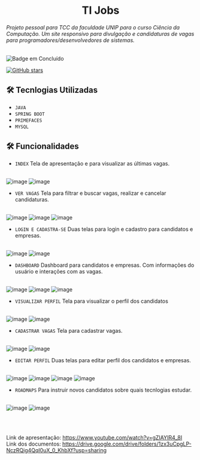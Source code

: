  <h1 align="center"> TI Jobs</h1>

 <h6>Projeto pessoal para TCC da faculdade UNIP para o curso Ciência da Computação. Um site responsivo para divulgação e candidaturas de vagas para programadores/desenvolvedores de sistemas.</h6>

![Badge em Concluído](http://img.shields.io/static/v1?label=STATUS&message=%20CONCLUÍDO&color=GREEN&style=for-the-badge)

<a href="https://github.com/MulherMarav/tijobs/stargazers"><img alt="GitHub stars" src="https://img.shields.io/github/stars/MulherMarav/tijobs"></a>

## 🛠️ Tecnlogias Utilizadas

- `JAVA`
- `SPRING BOOT`
- `PRIMEFACES`
- `MYSQL`

## 🛠️ Funcionalidades

- `INDEX`
Tela de apresentação e para visualizar as últimas vagas.
</br> </br>

![image](https://user-images.githubusercontent.com/101612046/181660601-8a9fe500-d6aa-4dd2-b9f3-35f3846bcaea.png)
![image](https://user-images.githubusercontent.com/101612046/181660653-44eddecb-6c51-4536-adf2-fdc597dc5e2e.png)


- `VER VAGAS`
Tela para filtrar e buscar vagas, realizar e cancelar candidaturas.
</br> </br>

![image](https://user-images.githubusercontent.com/101612046/184554290-1c8fb1c5-f965-421c-a443-8b76d8fbb30c.png)
![image](https://user-images.githubusercontent.com/101612046/181660759-b74add1c-467f-4a9b-b15f-14a733030f16.png)
![image](https://user-images.githubusercontent.com/101612046/181660817-4e45aa53-5451-407b-8b44-464742f088c5.png)


- `LOGIN E CADASTRA-SE`
Duas telas para login e cadastro para candidatos e empresas.
</br> </br>

![image](https://user-images.githubusercontent.com/101612046/181660962-0b608811-e7ae-43e8-823f-9c927148d121.png)
![image](https://user-images.githubusercontent.com/101612046/181661005-d7b1cc3d-066b-496d-8bfc-d29b0953e5ed.png)


- `DASHBOARD`
Dashboard para candidatos e empresas. Com informações do usuário e interações com as vagas.
</br> </br>

![image](https://user-images.githubusercontent.com/101612046/181661264-33d1d9dc-5629-4e61-8f50-d342355f7c02.png)
![image](https://user-images.githubusercontent.com/101612046/181661298-02f93216-236a-4c7d-ba0b-7fe9a7fd7b16.png)
![image](https://user-images.githubusercontent.com/101612046/181661353-38006c83-72b6-43cb-9d79-c9d1f5eccb52.png)


- `VISUALIZAR PERFIL`
Tela para visualizar o perfil dos candidatos
</br> </br>

![image](https://user-images.githubusercontent.com/101612046/181661484-1e68a26c-f1ed-4b21-b525-0df8c6493019.png)
![image](https://user-images.githubusercontent.com/101612046/181661533-ec732e87-2b62-4d77-9e1d-d3e917cfb504.png)


- `CADASTRAR VAGAS`
Tela para cadastrar vagas.
</br> </br>

![image](https://user-images.githubusercontent.com/101612046/181661631-e88de668-7234-421e-99db-40beeb419c26.png)
![image](https://user-images.githubusercontent.com/101612046/181661670-ce931fb4-c7c1-4786-b769-002b6999487a.png)


- `EDITAR PERFIL`
Duas telas para editar perfil dos candidatos e empresas.
</br> </br>

![image](https://user-images.githubusercontent.com/101612046/181661824-9505df89-5a98-4a8e-a979-d498a542decc.png)
![image](https://user-images.githubusercontent.com/101612046/181661852-74e69a7c-2250-42bb-ab52-2143166e5e0c.png)
![image](https://user-images.githubusercontent.com/101612046/181661918-4c119bc6-b96a-40c3-8f49-def9cccba75c.png)
![image](https://user-images.githubusercontent.com/101612046/181661961-55d3a24f-2e29-450a-b39d-e908cbd44b92.png)


- `ROADMAPS`
Para instruir novos candidatos sobre quais tecnlogias estudar.
</br> </br>

![image](https://user-images.githubusercontent.com/101612046/181662082-d3dc8dd3-9efa-4656-91fa-b24d66e981ae.png)
![image](https://user-images.githubusercontent.com/101612046/181662109-3dfaa13b-865f-4d83-870a-c24ca54b2363.png)

</br> </br>

Link de apresentação: https://www.youtube.com/watch?v=gZIAYIR4_8I
<br/>
Link dos documentos: https://drive.google.com/drive/folders/1zx3uCpgLP-NczRQig4QqI0uX_0_KhbXf?usp=sharing

